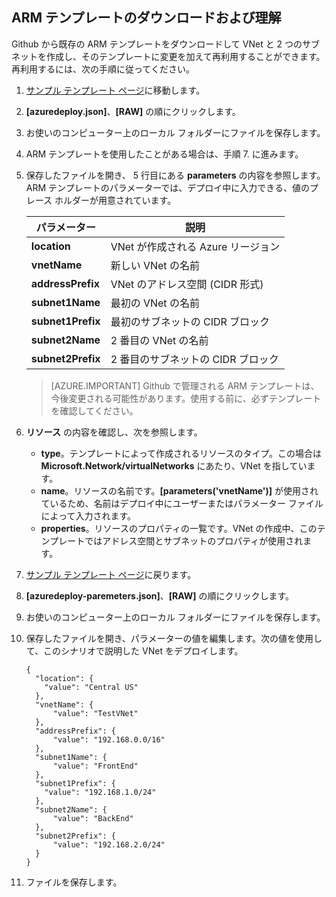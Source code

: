 ## ARM テンプレートのダウンロードおよび理解

Github から既存の ARM テンプレートをダウンロードして VNet と 2 つのサブネットを作成し、そのテンプレートに変更を加えて再利用することができます。再利用するには、次の手順に従ってください。

1. [サンプル テンプレート ページ](https://github.com/Azure/azure-quickstart-templates/tree/master/101-vnet-two-subnets)に移動します。
2. **[azuredeploy.json]**、**[RAW]** の順にクリックします。
3. お使いのコンピューター上のローカル フォルダーにファイルを保存します。
4. ARM テンプレートを使用したことがある場合は、手順 7. に進みます。
5. 保存したファイルを開き、 5 行目にある **parameters** の内容を参照します。ARM テンプレートのパラメーターでは、デプロイ中に入力できる、値のプレース ホルダーが用意されています。

	| パラメーター | 説明 |
	|---|---|
	| **location** | VNet が作成される Azure リージョン |
	| **vnetName** | 新しい VNet の名前 |
	| **addressPrefix** | VNet のアドレス空間 (CIDR 形式) |
	| **subnet1Name** | 最初の VNet の名前 |
	| **subnet1Prefix** | 最初のサブネットの CIDR ブロック |
	| **subnet2Name** | 2 番目の VNet の名前 |
	| **subnet2Prefix** | 2 番目のサブネットの CIDR ブロック |

	>[AZURE.IMPORTANT] Github で管理される ARM テンプレートは、今後変更される可能性があります。使用する前に、必ずテンプレートを確認してください。
	
6. **リソース** の内容を確認し、次を参照します。

	- **type**。テンプレートによって作成されるリソースのタイプ。この場合は **Microsoft.Network/virtualNetworks** にあたり、VNet を指しています。
	- **name**。リソースの名前です。**[parameters('vnetName')]** が使用されているため、名前はデプロイ中にユーザーまたはパラメーター ファイルによって入力されます。
	- **properties**。リソースのプロパティの一覧です。VNet の作成中、このテンプレートではアドレス空間とサブネットのプロパティが使用されます。

7. [サンプル テンプレート ページ](https://github.com/Azure/azure-quickstart-templates/tree/master/101-vnet-two-subnets)に戻ります。
8. **[azuredeploy-paremeters.json]**、**[RAW]** の順にクリックします。
9. お使いのコンピューター上のローカル フォルダーにファイルを保存します。
10. 保存したファイルを開き、パラメーターの値を編集します。次の値を使用して、このシナリオで説明した VNet をデプロイします。

		{
		  "location": {
		    "value": "Central US"
		  },
		  "vnetName": {
		      "value": "TestVNet"
		  },
		  "addressPrefix": {
		      "value": "192.168.0.0/16"
		  },
		  "subnet1Name": {
		      "value": "FrontEnd"
		  },
		  "subnet1Prefix": {
		    "value": "192.168.1.0/24"
		  },
		  "subnet2Name": {
		      "value": "BackEnd"
		  },
		  "subnet2Prefix": {
		      "value": "192.168.2.0/24"
		  }
		}

11. ファイルを保存します。
  

<!---HONumber=AcomDC_0211_2016-->